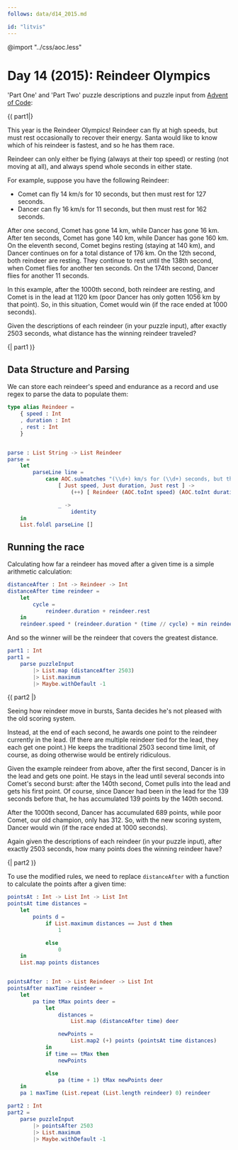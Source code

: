 ```yaml
---
follows: data/d14_2015.md

id: "litvis"
---
```


@import "../css/aoc.less"

# Day 14 (2015): Reindeer Olympics

'Part One' and 'Part Two' puzzle descriptions and puzzle input from [Advent of Code](https://adventofcode.com/2015/day/14):

{( part1|}

This year is the Reindeer Olympics! Reindeer can fly at high speeds, but must rest occasionally to recover their energy. Santa would like to know which of his reindeer is fastest, and so he has them race.

Reindeer can only either be flying (always at their top speed) or resting (not moving at all), and always spend whole seconds in either state.

For example, suppose you have the following Reindeer:

- Comet can fly 14 km/s for 10 seconds, but then must rest for 127 seconds.
- Dancer can fly 16 km/s for 11 seconds, but then must rest for 162 seconds.

After one second, Comet has gone 14 km, while Dancer has gone 16 km. After ten seconds, Comet has gone 140 km, while Dancer has gone 160 km. On the eleventh second, Comet begins resting (staying at 140 km), and Dancer continues on for a total distance of 176 km. On the 12th second, both reindeer are resting. They continue to rest until the 138th second, when Comet flies for another ten seconds. On the 174th second, Dancer flies for another 11 seconds.

In this example, after the 1000th second, both reindeer are resting, and Comet is in the lead at 1120 km (poor Dancer has only gotten 1056 km by that point). So, in this situation, Comet would win (if the race ended at 1000 seconds).

Given the descriptions of each reindeer (in your puzzle input), after exactly 2503 seconds, what distance has the winning reindeer traveled?

{| part1 )}

## Data Structure and Parsing

We can store each reindeer's speed and endurance as a record and use regex to parse the data to populate them:

```elm {l}
type alias Reindeer =
    { speed : Int
    , duration : Int
    , rest : Int
    }


parse : List String -> List Reindeer
parse =
    let
        parseLine line =
            case AOC.submatches "(\\d+) km/s for (\\d+) seconds, but then must rest for (\\d+)" line of
                [ Just speed, Just duration, Just rest ] ->
                    (++) [ Reindeer (AOC.toInt speed) (AOC.toInt duration) (AOC.toInt rest) ]

                _ ->
                    identity
    in
    List.foldl parseLine []
```

## Running the race

Calculating how far a reindeer has moved after a given time is a simple arithmetic calculation:

```elm {l}
distanceAfter : Int -> Reindeer -> Int
distanceAfter time reindeer =
    let
        cycle =
            reindeer.duration + reindeer.rest
    in
    reindeer.speed * (reindeer.duration * (time // cycle) + min reindeer.duration (modBy cycle time))
```

And so the winner will be the reindeer that covers the greatest distance.

```elm {l r}
part1 : Int
part1 =
    parse puzzleInput
        |> List.map (distanceAfter 2503)
        |> List.maximum
        |> Maybe.withDefault -1
```

{( part2 |}

Seeing how reindeer move in bursts, Santa decides he's not pleased with the old scoring system.

Instead, at the end of each second, he awards one point to the reindeer currently in the lead. (If there are multiple reindeer tied for the lead, they each get one point.) He keeps the traditional 2503 second time limit, of course, as doing otherwise would be entirely ridiculous.

Given the example reindeer from above, after the first second, Dancer is in the lead and gets one point. He stays in the lead until several seconds into Comet's second burst: after the 140th second, Comet pulls into the lead and gets his first point. Of course, since Dancer had been in the lead for the 139 seconds before that, he has accumulated 139 points by the 140th second.

After the 1000th second, Dancer has accumulated 689 points, while poor Comet, our old champion, only has 312. So, with the new scoring system, Dancer would win (if the race ended at 1000 seconds).

Again given the descriptions of each reindeer (in your puzzle input), after exactly 2503 seconds, how many points does the winning reindeer have?

{| part2 )}

To use the modified rules, we need to replace `distanceAfter` with a function to calculate the points after a given time:

```elm {l}
pointsAt : Int -> List Int -> List Int
pointsAt time distances =
    let
        points d =
            if List.maximum distances == Just d then
                1

            else
                0
    in
    List.map points distances


pointsAfter : Int -> List Reindeer -> List Int
pointsAfter maxTime reindeer =
    let
        pa time tMax points deer =
            let
                distances =
                    List.map (distanceAfter time) deer

                newPoints =
                    List.map2 (+) points (pointsAt time distances)
            in
            if time == tMax then
                newPoints

            else
                pa (time + 1) tMax newPoints deer
    in
    pa 1 maxTime (List.repeat (List.length reindeer) 0) reindeer
```

```elm {l r}
part2 : Int
part2 =
    parse puzzleInput
        |> pointsAfter 2503
        |> List.maximum
        |> Maybe.withDefault -1
```
